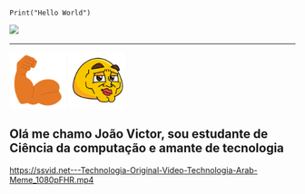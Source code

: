 ``Print("Hello World")``

![](https://media1.giphy.com/media/v1.Y2lkPTc5MGI3NjExMnNsZHhkYTl0MzRlM2UxdGZpeHFvazdneDJueXB6ZnJienYzdG5kYSZlcD12MV9pbnRlcm5hbF9naWZfYnlfaWQmY3Q9Zw/eCqFYAVjjDksg/giphy.gif)

-----------------------

<img src= 'image-2.png' width='100px'> <img src= 'image-1.png' width='100px'> 
<h2>Olá me chamo João Victor, sou estudante de Ciência da computação e amante de tecnologia</h2>



https://ssvid.net---Technologia-Original-Video-Technologia-Arab-Meme_1080pFHR.mp4


